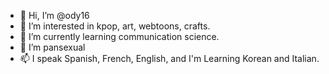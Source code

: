 - 👋 Hi, I’m @ody16
- 👀 I’m interested in kpop, art, webtoons, crafts.
- 🌱 I’m currently learning communication science.
- 💞️ I’m pansexual
- 📫 I speak Spanish, French, English, and I'm Learning Korean and Italian.
